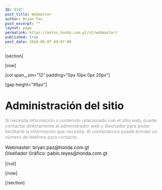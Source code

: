 ```yaml
---
ID: 8197
post_title: Webmaster
author: Bryan Paz
post_excerpt: ""
layout: page
permalink: https://motos.honda.com.gt/v2/webmaster/
published: true
post_date: 2018-06-07 09:07:00
---
```

[section]

[row]

[col span__sm="12" padding="0px 10px 0px 20px"]

[gap height="95px"]

<h1><span style="font-size: 120%;">Administración del sitio</span></h1>
<p><span style="color: #999999;"><span style="font-size: 14.535px;">Si necesita información o contenido relacionado con el sitio web, puede contactar directamente al administrador web y diseñador para poder facilitarle la información que necesita. Al contactarnos puede brindar un número de teléfono para contacto. </span></span></p>
<p style="font-size:15px">Webmaster: bryan.paz@honda.com.gt<br>Diseñador Gráfico: pablo.reyes@honda.com.gt</p>

[/col]

[/row]

[/section]
